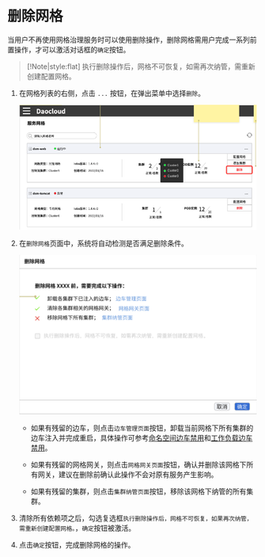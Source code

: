 # 删除网格

当用户不再使用网格治理服务时可以使用删除操作，删除网格需用户完成一系列前置操作，才可以激活对话框的`确定`按钮。

> [!Note|style:flat] 执行删除操作后，网格不可恢复，如需再次纳管，需重新创建配置网格。

1. 在网格列表的右侧，点击 `...` 按钮，在弹出菜单中选择`删除`。

    ![删除网格](../../images/deletemesh01.png)

2. 在`删除网格`页面中，系统将自动检测是否满足删除条件。

    ![删除网格](../../images/deletemesh.png)

    - 如果有残留的边车，则点击`边车管理页面`按钮，卸载当前网格下所有集群的边车注入并完成重启，具体操作可参考[命名空间边车禁用](../07SidecarManagement/NamespaceSidecar.md)和[工作负载边车禁用](../07SidecarManagement/WorkloadSidecar.md)。

    - 如果有残留的网格网关，则点击`网格网关页面`按钮，确认并删除该网格下所有网关，建议在删除前确认此操作不会对原有服务产生影响。

    - 如果有残留的集群，则点击`集群纳管页面`按钮，移除该网格下纳管的所有集群。

3. 清除所有依赖项之后，勾选复选框`执行删除操作后，网格不可恢复，如果再次纳管，需重新创建配置网格。`，`确定`按钮被激活。

4. 点击`确定`按钮，完成删除网格的操作。
